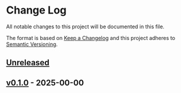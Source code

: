 # Change Log

All notable changes to this project will be documented in this file.

The format is based on [Keep a Changelog] and this project adheres to [Semantic Versioning](http://semver.org/).

## [Unreleased]

## [v0.1.0] - 2025-00-00

<!--TEMPLATE
## [v0.0.0] - YYYY-MM-YY

### Added

### Changed

### Deprecated

### Removed

### Fixed

### Security

[Unreleased]: https://github.com/hudsonm62/PS-Kari/compare/v0.0.0...HEAD
[v0.0.0]: https://github.com/hudsonm62/PS-Kari/releases/tag/v0.0.0
-->

[Unreleased]: https://github.com/hudsonm62/PS-Kari/compare/v0.1.0...HEAD
[v0.1.0]: https://github.com/hudsonm62/PS-Kari/releases/tag/v0.1.0
[Keep a Changelog]: http://keepachangelog.com/
